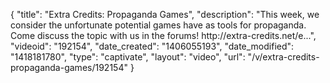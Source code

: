 {
    "title": "Extra Credits: Propaganda Games",
    "description": "This week, we consider the unfortunate potential games have as tools for propaganda. Come discuss the topic with us in the forums! http:\/\/extra-credits.net\/e...",
    "videoid": "192154",
    "date_created": "1406055193",
    "date_modified": "1418181780",
    "type": "captivate",
    "layout": "video",
    "url": "\/v\/extra-credits-propaganda-games\/192154"
}
